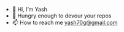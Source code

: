 - 👋 Hi, I’m Yash
- 👀 Hungry enough to devour your repos 
- 📫 How to reach me yash70g@gmail.com
<!---
yash70g/yash70g is a ✨ special ✨ repository because its `README.md` (this file) appears on your GitHub profile.
You can click the Preview link to take a look at your changes.
--->
